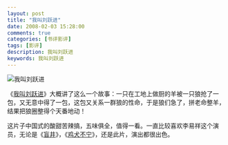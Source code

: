 ```yaml
---
layout: post
title: "我叫刘跃进"
date: 2008-02-03 15:28:00
comments: true
categories: [书评影评]
tags: [影评]
description: 我叫刘跃进
keywords: 我叫刘跃进
---
```


![我叫刘跃进](http://img5.douban.com/mpic/s2741017.jpg)

《[我叫刘跃进](http://movie.douban.com/subject/2978951/)》大概讲了这么一个故事：一只在工地上做厨的羊被一只狼抢了一包，又无意中得了一包，这包又关系一群狼的性命，于是狼们急了，拼老命整羊，结果把狼圈整得个天番地动！

这片子中国式的酸甜苦辣搞，五味俱全，值得一看。一直比较喜欢李易祥这个演员，无论是《[盲井](http://movie.douban.com/subject/1307528/)》，《[鸡犬不宁](http://movie.douban.com/subject/1888671/)》，还是此片，演出都很出色。

